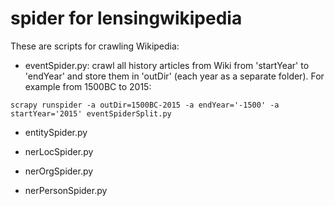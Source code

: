spider for lensingwikipedia
===========================

These are scripts for crawling Wikipedia:

* eventSpider.py: crawl all history articles from Wiki from 'startYear' to 'endYear' and store them in 'outDir' (each year as a separate folder). For example from 1500BC to 2015:
``` 
scrapy runspider -a outDir=1500BC-2015 -a endYear='-1500' -a startYear='2015' eventSpiderSplit.py
```

* entitySpider.py  

* nerLocSpider.py  

* nerOrgSpider.py

* nerPersonSpider.py 
